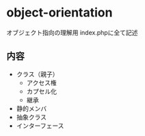 # object-orientation
オブジェクト指向の理解用
index.phpに全て記述

## 内容
- クラス（親子）
    - アクセス権
    - カプセル化
    - 継承
- 静的メンバ
- 抽象クラス
- インターフェース
